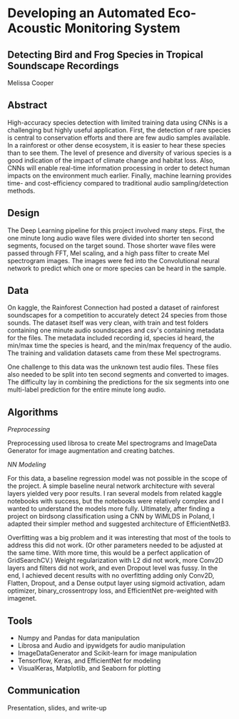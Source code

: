 # Developing an Automated Eco-Acoustic Monitoring System 
## Detecting Bird and Frog Species in Tropical Soundscape Recordings 

Melissa Cooper

## Abstract

High-accuracy species detection with limited training data using CNNs is a challenging but highly useful application. First, the detection of rare species is central to conservation efforts and there are few audio samples available. In a rainforest or other dense ecosystem, it is easier to hear these species than to see them. The level of presence and diversity of various species is a good indication of the impact of climate change and habitat loss. Also, CNNs will enable real-time information processing in order to detect human impacts on the environment much earlier. Finally, machine learning provides time- and cost-efficiency compared to traditional audio sampling/detection methods.

## Design

The Deep Learning pipeline for this project involved many steps. First, the one minute long audio wave files were divided into shorter ten second segments, focused on the target sound. Those shorter wave files were passed  through FFT, Mel scaling, and a high pass filter to create Mel spectrogram images. The images were fed into the Convolutional neural network to predict which one or more species can be heard in the sample.

## Data

On kaggle, the Rainforest Connection had posted a dataset of rainforest soundscapes for a competition to accurately detect 24 species from those sounds. The dataset itself was very clean, with train and test folders containing one minute audio soundscapes and csv's containing metadata for the files. The metadata included recording id, species id heard, the min/max time the species is heard, and the min/max frequency of the audio. The training and validation datasets came from these Mel spectrograms.

One challenge to this data was the unknown test audio files. These files also needed to be split into ten second segments and converted to images. The difficulty lay in combining the predictions for the six segments into one multi-label prediction for the entire minute long audio. 

## Algorithms

*Preprocessing*

Preprocessing used librosa to create Mel spectrograms and ImageData Generator for image augmentation and creating batches.

*NN Modeling*
  
For this data, a baseline regression model was not possible in the scope of the project. A simple baseline neural network architecture with several layers yielded very poor results. I ran several models from related kaggle notebooks with success, but the notebooks were relatively complex and I wanted to understand the models more fully. Ultimately, after finding a project on birdsong classification using a CNN by WiMLDS in Poland, I adapted their simpler method and suggested architecture of EfficientNetB3.

Overfitting was a big problem and it was interesting that most of the tools to address this did not work. (Or other parameters needed to be adjusted at the same time. With more time, this would be a perfect application of GridSearchCV.) Weight regularization with L2 did not work, more Conv2D layers and filters did not work, and even Dropout level was fussy. In the end, I achieved decent results with no overfitting adding only Conv2D, Flatten, Dropout, and a Dense output layer using sigmoid activation, adam optimizer, binary_crossentropy loss, and EfficientNet pre-weighted with imagenet.

## Tools

- Numpy and Pandas for data manipulation
- Librosa and Audio and ipywidgets for audio manipulation
- ImageDataGenerator and Scikit-learn for image manipulation
- Tensorflow, Keras, and EfficientNet for modeling
- VisualKeras, Matplotlib, and Seaborn for plotting

## Communication

Presentation, slides, and write-up
